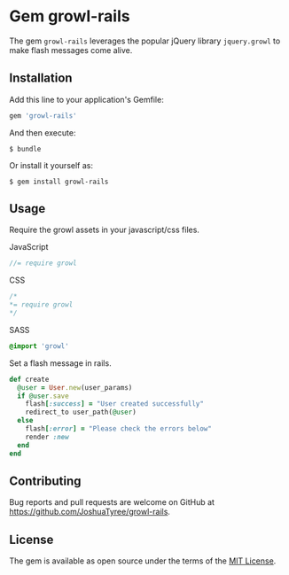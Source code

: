 # Gem growl-rails

The gem `growl-rails` leverages the popular jQuery library `jquery.growl` to make flash messages come alive.

## Installation

Add this line to your application's Gemfile:

```ruby
gem 'growl-rails'
```

And then execute:

    $ bundle

Or install it yourself as:

    $ gem install growl-rails

## Usage

Require the growl assets in your javascript/css files.

JavaScript
```javascript
//= require growl
```

CSS
```css
/*
*= require growl
*/
```

SASS
```sass
@import 'growl'
```


Set a flash message in rails.

```ruby
def create
  @user = User.new(user_params)
  if @user.save
    flash[:success] = "User created successfully"
    redirect_to user_path(@user)
  else
    flash[:error] = "Please check the errors below"
    render :new
  end
end
```


## Contributing

Bug reports and pull requests are welcome on GitHub at https://github.com/JoshuaTyree/growl-rails.


## License

The gem is available as open source under the terms of the [MIT License](http://opensource.org/licenses/MIT).
